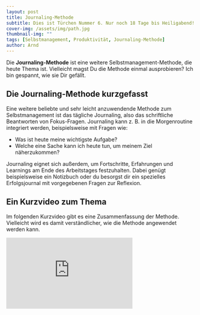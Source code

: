 ```yaml
---
layout: post
title: Journaling-Methode
subtitle: Dies ist Türchen Nummer 6. Nur noch 18 Tage bis Heiligabend!
cover-img: /assets/img/path.jpg
thumbnail-img: ""
tags: [Selbstmanagement, Produktivität, Journaling-Methode]
author: Arnd
---
```


Die **Journaling-Methode** ist eine weitere Selbstmanagement-Methode, die heute Thema ist. Vielleicht magst Du die Methode einmal ausprobieren? Ich bin gespannt, wie sie Dir gefällt.

## Die Journaling-Methode kurzgefasst

Eine weitere beliebte und sehr leicht anzuwendende Methode zum Selbstmanagement ist das tägliche Journaling, also das schriftliche Beantworten von Fokus-Fragen. Journaling kann z. B. in die Morgenroutine integriert werden, beispielsweise mit Fragen wie:

* Was ist heute meine wichtigste Aufgabe?
* Welche eine Sache kann ich heute tun, um meinem Ziel näherzukommen?

Journaling eignet sich außerdem, um Fortschritte, Erfahrungen und Learnings am Ende des Arbeitstages festzuhalten. Dabei genügt beispielsweise ein Notizbuch oder du besorgst dir ein spezielles Erfolgsjournal mit vorgegebenen Fragen zur Reflexion.

## Ein Kurzvideo zum Thema

Im folgenden Kurzvideo gibt es eine Zusammenfassung der Methode. Vielleicht wird es damit verständlicher, wie die Methode angewendet werden kann.

<iframe width="336" height="189" src="https://www.youtube.com/embed/sl8dNxbghmU?si=d_7US6wYayBUtm8K" title="YouTube video player" frameborder="0" allow="accelerometer; autoplay; clipboard-write; encrypted-media; gyroscope; picture-in-picture; web-share" referrerpolicy="strict-origin-when-cross-origin" allowfullscreen></iframe>